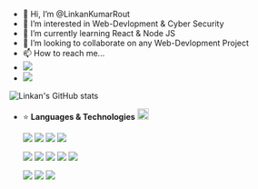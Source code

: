 - 👋 Hi, I’m @LinkanKumarRout
- 👀 I’m interested in Web-Devlopment & Cyber Security
- 🌱 I’m currently learning React & Node JS
- 💞️ I’m looking to collaborate on any Web-Devlopment Project
- 📫 How to reach me...
- ![](https://img.shields.io/badge/linkankumarrout@gmail.com-D14836?style=for-the-badge&logo=gmail&logoColor=white)
- ![](https://komarev.com/ghpvc/?username=LinkanKumarRout)

<!---
LinkanKumarRout/LinkanKumarRout is a ✨ special ✨ repository because its `README.md` (this file) appears on your GitHub profile.
You can click the Preview link to take a look at your changes.
--->

  ![Linkan's GitHub stats](https://github-readme-stats.vercel.app/api?username=LinkanKumarRout&show_icons=true&theme=default)

- :star: **Languages & Technologies** <img src="https://raw.githubusercontent.com/Tarikul-Islam-Anik/Animated-Fluent-Emojis/master/Emojis/Hand%20gestures/Backhand%20Index%20Pointing%20Down.png" alt="Backhand Index Pointing Down" width="20" height="20" />

  ![](https://img.shields.io/badge/Python-3776AB?style=for-the-badge&logo=python&logoColor=white) ![](https://img.shields.io/badge/HTML5-E34F26?style=for-the-badge&logo=html5&logoColor=white) ![](https://img.shields.io/badge/CSS3-1572B6?style=for-the-badge&logo=css3&logoColor=white) ![](https://img.shields.io/badge/JavaScript-F7DF1E?style=for-the-badge&logo=JavaScript&logoColor=white)

  ![](https://img.shields.io/badge/Django-092E20?style=for-the-badge&logo=django&logoColor=white) ![](https://img.shields.io/badge/Bootstrap-563D7C?style=for-the-badge&logo=bootstrap&logoColor=white) ![](https://img.shields.io/badge/jQuery-0769AD?style=for-the-badge&logo=jquery&logoColor=white) ![](https://img.shields.io/badge/React-20232A?style=for-the-badge&logo=react&logoColor=61DAFB) ![](https://img.shields.io/badge/MongoDB-4EA94B?style=for-the-badge&logo=mongodb&logoColor=white)
  
  ![](https://img.shields.io/badge/MySQL-005C84?style=for-the-badge&logo=mysql&logoColor=white) ![](https://img.shields.io/badge/GIT-E44C30?style=for-the-badge&logo=git&logoColor=white) ![](https://img.shields.io/badge/Visual_Studio_Code-0078D4?style=for-the-badge&logo=visual%20studio%20code&logoColor=white)
